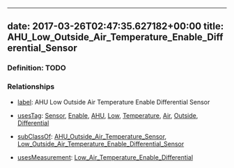 
---
date: 2017-03-26T02:47:35.627182+00:00
title: AHU_Low_Outside_Air_Temperature_Enable_Differential_Sensor
---
### Definition: TODO

### Relationships

* [label](http://www.w3.org/2000/01/rdf-schema#label): AHU Low Outside Air Temperature Enable Differential Sensor

* [usesTag](https://brickschema.org/schema/1.0/BrickFrame#usesTag): [Sensor](https://brickschema.org/schema/1.0/BrickTag#Sensor), [Enable](https://brickschema.org/schema/1.0/BrickTag#Enable), [AHU](https://brickschema.org/schema/1.0/BrickTag#AHU), [Low](https://brickschema.org/schema/1.0/BrickTag#Low), [Temperature](https://brickschema.org/schema/1.0/BrickTag#Temperature), [Air](https://brickschema.org/schema/1.0/BrickTag#Air), [Outside](https://brickschema.org/schema/1.0/BrickTag#Outside), [Differential](https://brickschema.org/schema/1.0/BrickTag#Differential)

* [subClassOf](http://www.w3.org/2000/01/rdf-schema#subClassOf): [AHU_Outside_Air_Temperature_Sensor](https://brickschema.org/schema/1.0/Brick#AHU_Outside_Air_Temperature_Sensor), [Low_Outside_Air_Temperature_Enable_Differential_Sensor](https://brickschema.org/schema/1.0/Brick#Low_Outside_Air_Temperature_Enable_Differential_Sensor)

* [usesMeasurement](https://brickschema.org/schema/1.0/BrickFrame#usesMeasurement): [Low_Air_Temperature_Enable_Differential](https://brickschema.org/schema/1.0/Brick#Low_Air_Temperature_Enable_Differential)
